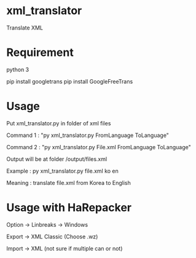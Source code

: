 # xml_translator
 Translate XML
 
# Requirement
 python 3
 
 pip install googletrans
 pip install GoogleFreeTrans
# Usage
Put xml_translator.py in folder of xml files


Command 1 : "py xml_translator.py FromLanguage ToLanguage"

Command 2 : "py xml_translator.py File.xml FromLanguage ToLanguage"


Output will be at folder /output/files.xml

Example : py xml_translator.py file.xml ko en

Meaning : translate file.xml from Korea to English


# Usage with HaRepacker
 Option -> Linbreaks -> Windows
 
 Export -> XML Classic (Choose .wz)
 
 Import -> XML (not sure if multiple can or not)
 
